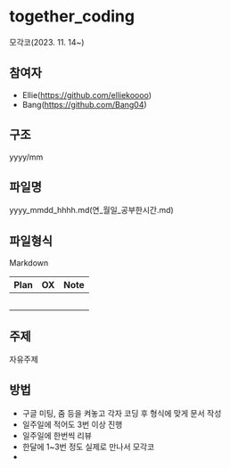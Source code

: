 # together_coding
모각코(2023. 11. 14~)

## 참여자
- Ellie(https://github.com/elliekoooo)
- Bang(https://github.com/Bang04)

## 구조
yyyy/mm

## 파일명
yyyy_mmdd_hhhh.md(연_월일_공부한시간.md)

## 파일형식
Markdown 


| Plan 	| OX 	| Note 	|
|------	|----	|------	|
|      	|    	|      	|
|      	|    	|      	|
|      	|    	|      	|
|      	|    	|      	|
|      	|    	|      	|

## 주제
자유주제

## 방법
- 구글 미팅, 줌 등을 켜놓고 각자 코딩 후 형식에 맞게 문서 작성
- 일주일에 적어도 3번 이상 진행
- 일주일에 한번씩 리뷰
- 한달에 1~3번 정도 실제로 만나서 모각코
- 
